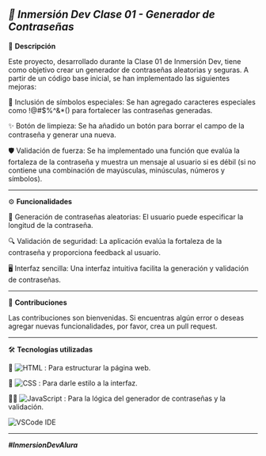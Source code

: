 ***🔐 Inmersión Dev Clase 01 - Generador de Contraseñas***
-------------------------------------------------------------------------------------------------------------------------------------------------------------------------------------------------------------------------------
📄 **Descripción**

  Este proyecto, desarrollado durante la Clase 01 de Inmersión Dev, tiene como objetivo crear un generador de contraseñas aleatorias y seguras. A partir de un código base inicial, se han implementado las siguientes mejoras:

  🔐 Inclusión de símbolos especiales: Se han agregado caracteres especiales como !@#$%^&*() para fortalecer las contraseñas generadas.

  ✨ Botón de limpieza: Se ha añadido un botón para borrar el campo de la contraseña y generar una nueva.

  🛡️ Validación de fuerza: Se ha implementado una función que evalúa la fortaleza de la contraseña y muestra un mensaje al usuario si es débil (si no contiene una combinación de mayúsculas, minúsculas, números y símbolos).

-------------------------------------------------------------------------------------------------------------------------------------------------------------------------------------------------------------------------------

⚙️ **Funcionalidades**

  🎲 Generación de contraseñas aleatorias: El usuario puede especificar la longitud de la contraseña.

  🔍 Validación de seguridad: La aplicación evalúa la fortaleza de la contraseña y proporciona feedback al usuario.

  🖥️ Interfaz sencilla: Una interfaz intuitiva facilita la generación y validación de contraseñas.

-------------------------------------------------------------------------------------------------------------------------------------------------------------------------------------------------------------------------------  

🤝 **Contribuciones**

  Las contribuciones son bienvenidas. Si encuentras algún error o deseas agregar nuevas funcionalidades, por favor, crea un pull request.

-------------------------------------------------------------------------------------------------------------------------------------------------------------------------------------------------------------------------------

🛠️ **Tecnologías utilizadas**

  📝 ![HTML](https://img.shields.io/badge/HTML-E34F26?style=for-the-badge&logo=html5&logoColor=white)
: Para estructurar la página web.

  🎨 ![CSS](https://img.shields.io/badge/CSS-1572B6?style=for-the-badge&logo=css3&logoColor=white)
: Para darle estilo a la interfaz.

  🧑‍💻 ![JavaScript](https://img.shields.io/badge/JavaScript-F7DF1E?style=for-the-badge&logo=javascript&logoColor=black)
: Para la lógica del generador de contraseñas y la validación.

![VSCode IDE](https://img.shields.io/badge/VSCode-IDE-0078D4?style=for-the-badge&logo=visual%20studio%20code&logoColor=white)

-------------------------------------------------------------------------------------------------------------------------------------------------------------------------------------------------------------------------------

***#InmersionDevAlura***
